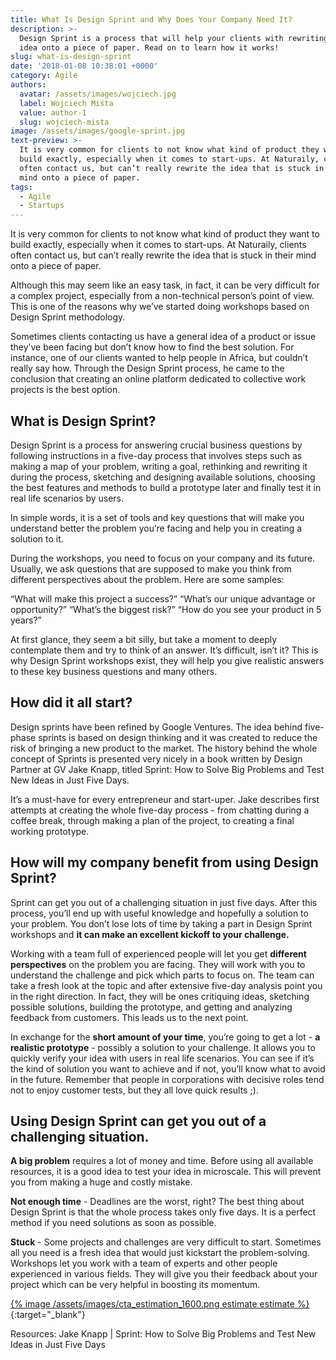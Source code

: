 ```yaml
---
title: What Is Design Sprint and Why Does Your Company Need It?
description: >-
  Design Sprint is a process that will help your clients with rewriting their
  idea onto a piece of paper. Read on to learn how it works!
slug: what-is-design-sprint
date: '2018-01-08 10:38:01 +0000'
category: Agile
authors:
  avatar: /assets/images/wojciech.jpg
  label: Wojciech Miśta
  value: author-1
  slug: wojciech-mista
image: /assets/images/google-sprint.jpg
text-preview: >-
  It is very common for clients to not know what kind of product they want to
  build exactly, especially when it comes to start-ups. At Naturaily, clients
  often contact us, but can’t really rewrite the idea that is stuck in their
  mind onto a piece of paper.
tags:
  - Agile
  - Startups
---
```

It is very common for clients to not know what kind of product they want to build exactly, especially when it comes to start-ups. At Naturaily, clients often contact us, but can’t really rewrite the idea that is stuck in their mind onto a piece of paper.

Although this may seem like an easy task, in fact, it can be very difficult for a complex project, especially from a non-technical person’s point of view. This is one of the reasons why we’ve started doing workshops based on Design Sprint methodology.

Sometimes clients contacting us have a general idea of a product or issue they’ve been facing but don’t know how to find the best solution. For instance, one of our clients wanted to help people in Africa, but couldn’t really say how. Through the Design Sprint process, he came to the conclusion that creating an online platform dedicated to collective work projects is the best option.

## What is Design Sprint?

Design Sprint is a process for answering crucial business questions by following instructions in a five-day process that involves steps such as making a map of your problem, writing a goal, rethinking and rewriting it during the process, sketching and designing available solutions, choosing the best features and methods to build a prototype later and finally test it in real life scenarios by users.

In simple words, it is a set of tools and key questions that will make you understand better the problem you’re facing and help you in creating a solution to it.

During the workshops, you need to focus on your company and its future. Usually, we ask questions that are supposed to make you think from different perspectives about the problem. Here are some samples:

“What will make this project a success?”
“What’s our unique advantage or opportunity?”
“What’s the biggest risk?”
“How do you see your product in 5 years?”

At first glance, they seem a bit silly, but take a moment to deeply contemplate them and try to think of an answer. It’s difficult, isn’t it? This is why Design Sprint workshops exist, they will help you give realistic answers to these key business questions and many others.

## How did it all start?

Design sprints have been refined by Google Ventures. The idea behind five-phase sprints is based on design thinking and it was created to reduce the risk of bringing a new product to the market. The history behind the whole concept of Sprints is presented very nicely in a book written by Design Partner at GV Jake Knapp, titled Sprint: How to Solve Big Problems and Test New Ideas in Just Five Days.

It’s a must-have for every entrepreneur and start-uper. Jake describes first attempts at creating the whole five-day process - from chatting during a coffee break, through making a plan of the project, to creating a final working prototype.

## How will my company benefit from using Design Sprint?

Sprint can get you out of a challenging situation in just five days. After this process, you’ll end up with useful knowledge and hopefully a solution to your problem. You don’t lose lots of time by taking a part in Design Sprint workshops and **it can make an excellent kickoff to your challenge.**

Working with a team full of experienced people will let you get **different perspectives** on the problem you are facing. They will work with you to understand the challenge and pick which parts to focus on. The team can take a fresh look at the topic and after extensive five-day analysis point you in the right direction. In fact, they will be ones critiquing ideas, sketching possible solutions, building the prototype, and getting and analyzing feedback from customers. This leads us to the next point.

In exchange for the **short amount of your time**, you’re going to get a lot - **a realistic prototype** - possibly a solution to your challenge. It allows you to quickly verify your idea with users in real life scenarios. You can see if it’s the kind of solution you want to achieve and if not, you’ll know what to avoid in the future. Remember that people in corporations with decisive roles tend not to enjoy customer tests, but they all love quick results ;).

## Using Design Sprint can get you out of a challenging situation.

**A big problem** requires a lot of money and time. Before using all available resources, it is a good idea to test your idea in microscale. This will prevent you from making a huge and costly mistake.

**Not enough time** - Deadlines are the worst, right? The best thing about Design Sprint is that the whole process takes only five days. It is a perfect method if you need solutions as soon as possible.

**Stuck** - Some projects and challenges are very difficult to start. Sometimes all you need is a fresh idea that would just kickstart the problem-solving. Workshops let you work with a team of experts and other people experienced in various fields. They will give you their feedback about your project which can be very helpful in boosting its momentum.

[{% image /assets/images/cta_estimation_1600.png estimate estimate %}](https://naturaily.com/get-an-estimate){:target="_blank"}


Resources:
Jake Knapp | Sprint: How to Solve Big Problems and Test New Ideas in Just Five Days
